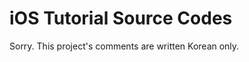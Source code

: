 iOS Tutorial Source Codes
=========================

Sorry. This project's comments are written Korean only.
